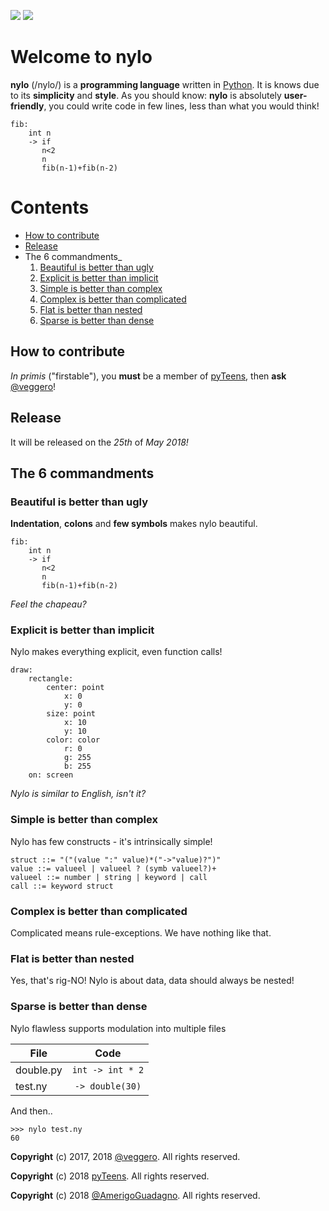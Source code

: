 ![](https://raw.githubusercontent.com/pyTeens/nylo/gh-pages/docs/images/new_big_nylo_banner.png) [![](https://travis-ci.org/pyTeens/nylo.svg?branch=master)](https://travis-ci.org/pyTeens/nylo)

# Welcome to nylo

**nylo** (/nylo/) is a **programming language** written in [Python](https://python.org). It is knows due to its **simplicity** and **style**. As you should know: **nylo** is absolutely **user-friendly**, you could write code in few lines, less than what you would think!

```
fib:
    int n
    -> if
       n<2
       n
       fib(n-1)+fib(n-2)
```

# Contents
* [How to contribute](#how-to-contribute)
* [Release](#release)
* The 6 commandments_
    1. [Beautiful is better than ugly](#beautiful-is-better-than-ugly)
    2. [Explicit is better than implicit](#explicit-is-better-than-implicit)
    3. [Simple is better than complex](#simple-is-better-than-complex)
    4. [Complex is better than complicated](#complex-is-better-than-complicated)
    5. [Flat is better than nested](#flat-is-better-than-nested)
    6. [Sparse is better than dense](#sparse-is-better-than-dense)

## How to contribute

_In primis_ ("firstable"), you **must** be a member of [pyTeens](https://teens.python.it), then **ask** [@veggero](https://github.com/veggero)!

## Release

It will be released on the _25th_ of _May 2018!_

## The 6 commandments

### Beautiful is better than ugly

**Indentation**, **colons** and **few symbols** makes nylo beautiful.

```
fib:
    int n
    -> if
       n<2
       n
       fib(n-1)+fib(n-2)
```

*Feel the chapeau?*

### Explicit is better than implicit

Nylo makes everything explicit, even function calls!

```
draw:
    rectangle:
        center: point
            x: 0
            y: 0
        size: point
            x: 10
            y: 10
        color: color
            r: 0
            g: 255
            b: 255
    on: screen
```

*Nylo is similar to English, isn't it?*

### Simple is better than complex

Nylo has few constructs - it's intrinsically simple!

```
struct ::= "("(value ":" value)*("->"value)?")"
value ::= valueel | valueel ? (symb valueel?)+
valueel ::= number | string | keyword | call
call ::= keyword struct
```

### Complex is better than complicated

Complicated means rule-exceptions. We have nothing like that.

### Flat is better than nested

Yes, that's rig-NO! Nylo is about data, data should always be nested!

### Sparse is better than dense

Nylo flawless supports modulation into multiple files

| File        | Code             |
| ----------- |:----------------:|
| double.py   | `int -> int * 2` |
| test.ny     | `-> double(30)`  |

And then..
```
>>> nylo test.ny
60
```

**Copyright** (c) 2017, 2018 [@veggero](https://github.com/veggero). All rights reserved.

**Copyright** (c) 2018 [pyTeens](https://teens.python.it). All rights reserved.

**Copyright** (c) 2018 [@AmerigoGuadagno](https://github.com/AmerigoGuadagno). All rights reserved.